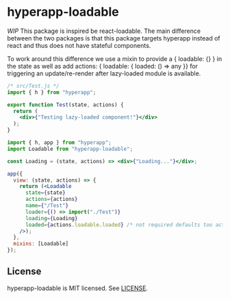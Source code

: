 # hyperapp-loadable
*WIP*
This package is inspired be react-loadable.  The main difference between the two packages is that this package targets hyperapp instead of react and thus does not have stateful components.

To work around this difference we use a mixin to provide a { loadable: {} } in the state as well as add actions: { loadable: { loaded: () => any }} for triggering an update/re-render after lazy-loaded module is available.

```jsx
/* src/Test.js */
import { h } from "hyperapp";

export function Test(state, actions) {
  return (
    <div>{"Testing lazy-loaded component!"}</div>
  );
}
```

```jsx
import { h, app } from "hyperapp";
import Loadable from "hyperapp-loadable";

const Loading = (state, actions) => <div>{"Loading..."}</div>;

app({
  view: (state, actions) => {
    return (<Loadable 
      state={state}
      actions={actions}
      name={"/Test"}
      loader={() => import("./Test")}
      loading={Loading}
      loaded={actions.loadable.loaded} /* not required defaults too actions.loadable.loaded */
    />);
  },
  mixins: [Loadable]
});
```

## License

hyperapp-loadable is MIT licensed. See [LICENSE](LICENSE.md).


